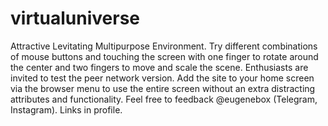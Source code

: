 # virtualuniverse
Attractive Levitating Multipurpose Environment.
Try different combinations of mouse buttons and touching the screen with one finger to rotate around the center and two fingers to move and scale the scene.
Enthusiasts are invited to test the peer network version.
Add the site to your home screen via the browser menu to use the entire screen without an extra distracting attributes and functionality. 
Feel free to feedback @eugenebox (Telegram, Instagram). Links in profile.
